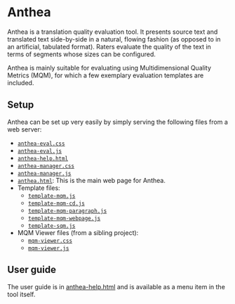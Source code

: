 # Anthea
Anthea is a translation quality evaluation tool. It presents source text
and translated text side-by-side in a natural, flowing fashion (as opposed
to in an artificial, tabulated format). Raters evaluate the quality of the
text in terms of segments whose sizes can be configured.

Anthea is mainly suitable for evaluating using Multidimensional Quality Metrics
(MQM), for which a few exemplary evaluation templates are included.

## Setup
Anthea can be set up very easily by simply serving the following files from a
web server:

- [`anthea-eval.css`](anthea-eval.css)
- [`anthea-eval.js`](anthea-eval.js)
- [`anthea-help.html`](anthea-help.html)
- [`anthea-manager.css`](anthea-manager.css)
- [`anthea-manager.js`](anthea-manager.js)
- [`anthea.html`](anthea.html): This is the main web page for Anthea.
- Template files:
  - [`template-mqm.js`](template-mqm.js)
  - [`template-mqm-cd.js`](template-mqm-cd.js)
  - [`template-mqm-paragraph.js`](template-mqm-paragraph.js)
  - [`template-mqm-webpage.js`](template-mqm-webpage.js)
  - [`template-sqm.js`](template-sqm.js)
- MQM Viewer files (from a sibling project):
  - [`mqm-viewer.css`](https://github.com/google-research/google-research/blob/master/mqm_viewer/mqm-viewer.css)
  - [`mqm-viewer.js`](https://github.com/google-research/google-research/blob/master/mqm_viewer/mqm-viewer.js)

## User guide
The user guide is in [anthea-help.html](anthea-help.html) and is available as a
menu item in the tool itself.
